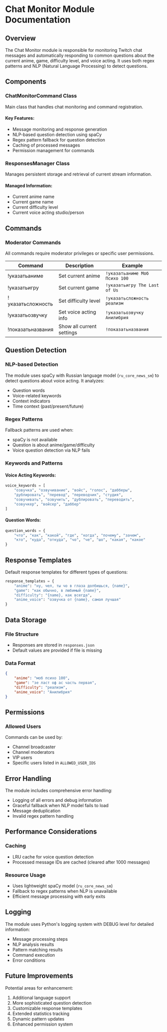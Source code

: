 # Chat Monitor Module Documentation

## Overview
The Chat Monitor module is responsible for monitoring Twitch chat messages and automatically responding to common questions about the current anime, game, difficulty level, and voice acting. It uses both regex patterns and NLP (Natural Language Processing) to detect questions.

## Components

### ChatMonitorCommand Class
Main class that handles chat monitoring and command registration.

#### Key Features:
- Message monitoring and response generation
- NLP-based question detection using spaCy
- Regex pattern fallback for question detection
- Caching of processed messages
- Permission management for commands

### ResponsesManager Class
Manages persistent storage and retrieval of current stream information.

#### Managed Information:
- Current anime name
- Current game name
- Current difficulty level
- Current voice acting studio/person

## Commands

### Moderator Commands
All commands require moderator privileges or specific user permissions.

| Command | Description | Example |
|---------|-------------|---------|
| !указатьаниме | Set current anime | `!указатьаниме Моб Психо 100` |
| !указатьигру | Set current game | `!указатьигру The Last of Us` |
| !указатьсложность | Set difficulty level | `!указатьсложность реализм` |
| !указатьозвучку | Set voice acting info | `!указатьозвучку Анилибрия` |
| !показатьназвания | Show all current settings | `!показатьназвания` |

## Question Detection

### NLP-based Detection
The module uses spaCy with Russian language model (`ru_core_news_sm`) to detect questions about voice acting. It analyzes:
- Question words
- Voice-related keywords
- Context indicators
- Time context (past/present/future)

### Regex Patterns
Fallback patterns are used when:
- spaCy is not available
- Question is about anime/game/difficulty
- Voice question detection via NLP fails

### Keywords and Patterns

#### Voice Acting Keywords:
```python
voice_keywords = [
    "озвучка", "озвучивание", "войс", "голос", "дабберы",
    "дублировать", "перевод", "переводчик", "студия",
    "озвучивать", "озвучить", "дублировать", "переводить",
    "озвучкер", "войсер", "даббер"
]
```

#### Question Words:
```python
question_words = {
    "что", "как", "какой", "где", "когда", "почему", "зачем",
    "кто", "куда", "откуда", "чо", "че", "шо", "какая", "какое"
}
```

## Response Templates

Default response templates for different types of questions:

```python
response_templates = {
    "anime": "ну, чел, ты чо в глаза долбишься, {name}",
    "game": "как обычно, в любимый {name}",
    "difficulty": "{name}, как всегда",
    "anime_voice": "озвучка от {name}, самая лучшая"
}
```

## Data Storage

### File Structure
- Responses are stored in `responses.json`
- Default values are provided if file is missing

### Data Format
```json
{
    "anime": "моб психо 100",
    "game": "зе ласт оф ас часть первая",
    "difficulty": "реализм",
    "anime_voice": "Анилибрия"
}
```

## Permissions

### Allowed Users
Commands can be used by:
- Channel broadcaster
- Channel moderators
- VIP users
- Specific users listed in `ALLOWED_USER_IDS`

## Error Handling

The module includes comprehensive error handling:
- Logging of all errors and debug information
- Graceful fallback when NLP model fails to load
- Message deduplication
- Invalid regex pattern handling

## Performance Considerations

### Caching
- LRU cache for voice question detection
- Processed message IDs are cached (cleared after 1000 messages)

### Resource Usage
- Uses lightweight spaCy model (`ru_core_news_sm`)
- Fallback to regex patterns when NLP is unavailable
- Efficient message processing with early exits

## Logging

The module uses Python's logging system with DEBUG level for detailed information:
- Message processing steps
- NLP analysis results
- Pattern matching results
- Command execution
- Error conditions

## Future Improvements

Potential areas for enhancement:
1. Additional language support
2. More sophisticated question detection
3. Customizable response templates
4. Extended statistics tracking
5. Dynamic pattern updates
6. Enhanced permission system
```